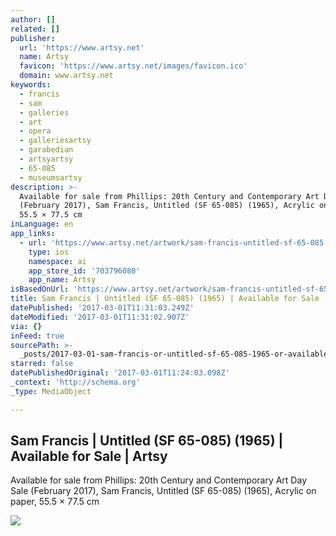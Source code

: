 ```yaml
---
author: []
related: []
publisher:
  url: 'https://www.artsy.net'
  name: Artsy
  favicon: 'https://www.artsy.net/images/favicon.ico'
  domain: www.artsy.net
keywords:
  - francis
  - sam
  - galleries
  - art
  - opera
  - galleriesartsy
  - garabedian
  - artsyartsy
  - 65-085
  - museumsartsy
description: >-
  Available for sale from Phillips: 20th Century and Contemporary Art Day Sale
  (February 2017), Sam Francis, Untitled (SF 65-085) (1965), Acrylic on paper,
  55.5 × 77.5 cm
inLanguage: en
app_links:
  - url: 'https://www.artsy.net/artwork/sam-francis-untitled-sf-65-085'
    type: ios
    namespace: ai
    app_store_id: '703796080'
    app_name: Artsy
isBasedOnUrl: 'https://www.artsy.net/artwork/sam-francis-untitled-sf-65-085'
title: Sam Francis | Untitled (SF 65-085) (1965) | Available for Sale | Artsy
datePublished: '2017-03-01T11:31:03.249Z'
dateModified: '2017-03-01T11:31:02.907Z'
via: {}
inFeed: true
sourcePath: >-
  _posts/2017-03-01-sam-francis-or-untitled-sf-65-085-1965-or-available-for-sa.md
starred: false
datePublishedOriginal: '2017-03-01T11:24:03.098Z'
_context: 'http://schema.org'
_type: MediaObject

---
```

<article style=""><h1>Sam Francis | Untitled (SF 65-085) (1965) | Available for Sale | Artsy</h1><p>Available for sale from Phillips: 20th Century and Contemporary Art Day Sale (February 2017), Sam Francis, Untitled (SF 65-085) (1965), Acrylic on paper, 55.5 × 77.5 cm</p><img src="https://d7hftxdivxxvm.cloudfront.net/?resize_to=fit&amp;width=640&amp;height=464&amp;quality=95&amp;src=https%3A%2F%2Fd32dm0rphc51dk.cloudfront.net%2Fhqha4AjhB8xAo52UZ11skQ%2Flarge.jpg" /></article>